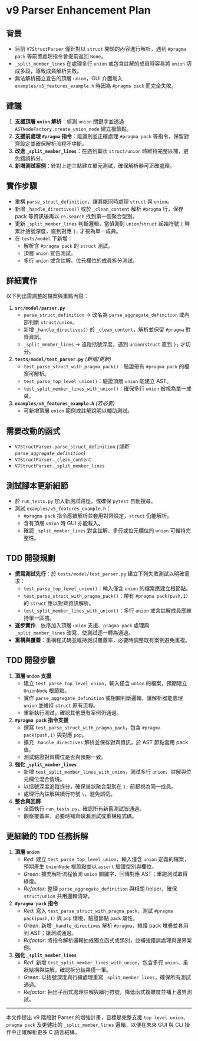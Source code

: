 # v9 Parser Enhancement Plan

## 背景
- 目前 `V7StructParser` 僅針對以 `struct` 開頭的內容進行解析，遇到 `#pragma pack` 等前置處理指令會提前返回 `None`。
- `_split_member_lines` 在處理多行 `union` 或包含註解的成員時容易將 `union` 切成多段，導致成員解析失敗。
- 無法解析獨立宣告的頂層 `union`，GUI 介面載入 `examples/v5_features_example.h` 時因為 `#pragma pack` 而完全失敗。

## 建議
1. **支援頂層 `union` 解析**：偵測 `union` 關鍵字並透過 `ASTNodeFactory.create_union_node` 建立根節點。
2. **支援前處理 `#pragma` 指令**：能識別並正確處理 `#pragma pack` 等指令，保留對齊設定並確保解析流程不中斷。
3. **改進 `_split_member_lines`**：在遇到巢狀 `struct/union` 時維持完整區塊，避免錯誤拆分。
4. **新增測試案例**：針對上述三點建立單元測試，確保解析器可正確處理。

## 實作步驟
- 重構 `parse_struct_definition`，讓其能同時處理 `struct` 與 `union`。
- 新增 `_handle_directives()` 或於 `_clean_content` 解析 `#pragma` 行，保存 pack 等資訊後再以 `re.search` 找到第一個聚合型別。
- 更新 `_split_member_lines` 判斷邏輯，當偵測到 `union`/`struct` 起始符號 `{` 時累計括號深度，直到對應 `};` 才視為單一成員。
- 在 `tests/model` 下新增：
  - 解析含 `#pragma pack` 的 `struct` 測試。
  - 頂層 `union` 宣告測試。
  - 多行 `union` 或含註解、位元欄位的成員拆分測試。

## 詳細實作
以下列出需調整的檔案與重點內容：
1. **`src/model/parser.py`**
   - `parse_struct_definition` → 改名為 `parse_aggregate_definition` 或內部判斷 `struct/union`。
   - 新增 `_handle_directives()` 於 `_clean_content`，解析並保留 `#pragma` 對齊資訊。
   - `_split_member_lines` → 追蹤括號深度，遇到 `union`/`struct` 直到 `};` 才切分。
2. **`tests/model/test_parser.py`** *(新增/更新)*
   - `test_parse_struct_with_pragma_pack()`：驗證帶有 `#pragma pack` 的檔案可解析。
   - `test_parse_top_level_union()`：驗證頂層 `union` 能建立 AST。
   - `test_split_member_lines_with_union()`：確保多行 `union` 被視為單一成員。
3. **`examples/v5_features_example.h`** *(若必要)*
   - 可新增頂層 `union` 範例或註解說明以輔助測試。

## 需要改動的函式
- `V7StructParser.parse_struct_definition` *(或新 `parse_aggregate_definition`)*
- `V7StructParser._clean_content`
- `V7StructParser._split_member_lines`

## 測試腳本更新細節
- 於 `run_tests.py` 加入新測試路徑，或確保 `pytest` 自動搜尋。
- 測試 `examples/v5_features_example.h`：
  - `#pragma pack` 指令應被解析並套用對齊設定，`struct` 仍能解析。
  - 含有頂層 `union` 時 GUI 亦能載入。
  - 確認 `_split_member_lines` 對含註解、多行或位元欄位的 `union` 可維持完整性。

## TDD 開發規劃
- **撰寫測試先行**：於 `tests/model/test_parser.py` 建立下列失敗測試以明確需求：
  - `test_parse_top_level_union()`：輸入僅含 `union` 的檔案應建立根節點。
  - `test_parse_struct_with_pragma_pack()`：帶有 `#pragma pack(push,1)` 的 `struct` 應以對齊資訊解析。
  - `test_split_member_lines_with_union()`：多行 `union` 或含註解成員應維持單一區塊。
- **逐步實作**：依序加入頂層 `union` 支援、`pragma pack` 處理與 `_split_member_lines` 改寫，使測試逐一轉為通過。
- **重構與覆蓋**：重構程式碼並維持測試覆蓋率，必要時調整既有案例避免重複。

## TDD 開發步驟
1. **頂層 `union` 支援**
   - 建立 `test_parse_top_level_union`，輸入僅含 `union` 的檔案，預期建立 `UnionNode` 根節點。
   - 實作 `parse_aggregate_definition` 或相關判斷邏輯，讓解析器能處理 `union` 並維持 `struct` 原有流程。
   - 重新執行測試，確認其他既有案例仍通過。
2. **`#pragma pack` 指令支援**
   - 撰寫 `test_parse_struct_with_pragma_pack`，包含 `#pragma pack(push,1)` 與對應 `pop`。
   - 擴充 `_handle_directives` 解析並保存對齊資訊，於 AST 節點套用 pack 值。
   - 測試驗證對齊欄位是否與預期一致。
3. **強化 `_split_member_lines`**
   - 新增 `test_split_member_lines_with_union`，測試多行 `union`、註解與位元欄位混合情境。
   - 以括號深度追蹤拆分，確保巢狀聚合型別在 `};` 前都視為同一成員。
   - 處理行內註解與續行符號 `\`，避免誤切。
4. **整合與回歸**
   - 全面執行 `run_tests.py`，確認所有新舊測試皆通過。
   - 觀察覆蓋率，必要時補齊缺漏測試或重構程式碼。

## 更細緻的 TDD 任務拆解
1. **頂層 `union`**
   - *Red*: 建立 `test_parse_top_level_union`，輸入僅含 `union` 定義的檔案，預期產生 `UnionNode` 根節點並以 `assert` 驗證型別與欄位。
   - *Green*: 擴充解析流程偵測 `union` 關鍵字，回傳對應 AST；重跑測試取得綠燈。
   - *Refactor*: 整理 `parse_aggregate_definition` 與相關 helper，確保 `struct/union` 共用邏輯清晰。
2. **`#pragma pack` 指令**
   - *Red*: 寫入 `test_parse_struct_with_pragma_pack`，測試 `#pragma pack(push,1)` 與 `pop` 情境，驗證節點 `pack` 屬性。
   - *Green*: 新增 `_handle_directives` 解析 `#pragma`，維護 pack 堆疊並套用到 AST；讓測試通過。
   - *Refactor*: 將指令解析邏輯抽成獨立函式或類別，並補強錯誤處理與邊界案例。
3. **強化 `_split_member_lines`**
   - *Red*: 新增 `test_split_member_lines_with_union`，包含多行 `union`、巢狀結構與註解，確認拆分結果僅一筆。
   - *Green*: 以括號深度與行續處理重寫 `_split_member_lines`，確保所有測試通過。
   - *Refactor*: 抽出子函式處理註解與續行符號，降低函式複雜度並補上邊界測試。

---

本文件提出 v9 階段對 Parser 的增強計畫，目標是完整支援 `top level union`、`pragma pack` 及更健壯的 `_split_member_lines` 邏輯，以便在未來 GUI 與 CLI 操作中正確解析更多 C 語言結構。
